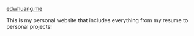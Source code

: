 [edwhuang.me](https://edward2018211.github.io/edwhuang.me/)

This is my personal website that includes everything from my resume to personal projects!
